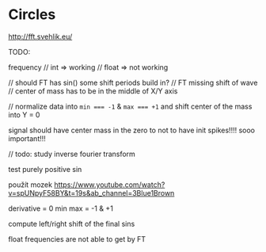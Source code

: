 # Circles

http://fft.svehlik.eu/

TODO:

frequency
// int => working
// float => not working

// should FT has sin() some shift periods build in?
// FT missing shift of wave
// center of mass has to be in the middle of X/Y axis

// normalize data into `min === -1` & `max === +1` and shift center of the mass into Y = 0

signal should have center mass in the zero to not to have init spikes!!!! sooo important!!!

// todo: study inverse fourier transform

test purely positive sin

použít mozek
https://www.youtube.com/watch?v=spUNpyF58BY&t=19s&ab_channel=3Blue1Brown

derivative = 0
min max = -1 & +1

compute left/right shift of the final sins

float frequencies are not able to get by FT
